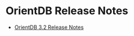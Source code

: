 # OrientDB Release Notes

- [OrientDB 3.2 Release Notes](https://github.com/orientechnologies/orientdb/wiki/OrientDB-3.2-Release-Notes)
